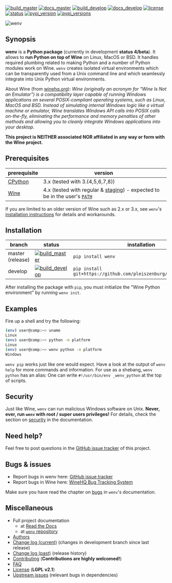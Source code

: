 [![build_master](https://img.shields.io/travis/pleiszenburg/wenv/master.svg?style=flat-square "Build Status: master / release")](https://github.com/pleiszenburg/wenv/blob/master/LICENSE)
[![docs_master](https://readthedocs.org/projects/wenv/badge/?version=latest&style=flat-square "Documentation Status: master / release")](https://github.com/pleiszenburg/wenv/blob/master/LICENSE)
[![build_develop](https://img.shields.io/travis/pleiszenburg/wenv/develop.svg?style=flat-square "Build Status: development branch")](https://github.com/pleiszenburg/wenv/blob/master/LICENSE)
[![docs_develop](https://readthedocs.org/projects/wenv/badge/?version=develop&style=flat-square "Documentation Status: development branch")](https://github.com/pleiszenburg/wenv/blob/master/LICENSE)
[![license](https://img.shields.io/pypi/l/wenv.svg?style=flat-square "Internet Systems Consortium License")](https://github.com/pleiszenburg/wenv/blob/master/LICENSE)
[![status](https://img.shields.io/pypi/status/wenv.svg?style=flat-square "Project Development Status")](https://github.com/pleiszenburg/wenv/milestone/3)
[![pypi_version](https://img.shields.io/pypi/v/wenv.svg?style=flat-square "Project Development Status")](https://pypi.python.org/pypi/wenv)
[![pypi_versions](https://img.shields.io/pypi/pyversions/wenv.svg?style=flat-square "Available on PyPi - the Python Package Index")](https://pypi.python.org/pypi/wenv)

![wenv](http://www.pleiszenburg.de/wenv_logo.png)

## Synopsis

**wenv** is a **Python package** (currently in development **status 4/beta**). It allows to **run Python on top of Wine** on Linux, MacOS or BSD. It handles required plumbing related to making Python and a number of Python modules work on Wine. `wenv` creates isolated virtual environments which can be transparently used from a Unix command line and which seamlessly integrate into Unix Python virtual environments.

About Wine (from [winehq.org](https://www.winehq.org/)): *Wine (originally an acronym for "Wine Is Not an Emulator") is a compatibility layer capable of running Windows applications on several POSIX-compliant operating systems, such as Linux, MacOS and BSD. Instead of simulating internal Windows logic like a virtual machine or emulator, Wine translates Windows API calls into POSIX calls on-the-fly, eliminating the performance and memory penalties of other methods and allowing you to cleanly integrate Windows applications into your desktop.*

**This project is NEITHER associated NOR affiliated in any way or form with the Wine project.**

## Prerequisites

| prerequisite | version |
| --- | --- |
| [CPython](https://www.python.org/) | 3.x (tested with 3.{4,5,6,7,8}) |
| [Wine](https://www.winehq.org/) | 4.x (tested with regular & [staging](https://wine-staging.com/)) - expected to be in the user's [`PATH`](https://en.wikipedia.org/wiki/PATH_(variable)) |

If you are limited to an older version of Wine such as 2.x or 3.x, see `wenv`'s [installation instructions](https://wenv.readthedocs.io/en/latest/installation.html) for details and workarounds.

## Installation

| branch | status | installation | documentation |
| --- | --- | --- | --- |
| master (release) | [![build_master](https://img.shields.io/travis/pleiszenburg/wenv/master.svg?style=flat-square "Build Status: master / release")](https://github.com/pleiszenburg/wenv/blob/master/LICENSE) | `pip install wenv` | [![docs_master](https://readthedocs.org/projects/wenv/badge/?version=latest&style=flat-square "Documentation Status: master / release")](https://github.com/pleiszenburg/wenv/blob/master/LICENSE) |
| develop | [![build_develop](https://img.shields.io/travis/pleiszenburg/wenv/develop.svg?style=flat-square "Build Status: development branch")](https://github.com/pleiszenburg/wenv/blob/master/LICENSE) | `pip install git+https://github.com/pleiszenburg/wenv.git@develop` | [![docs_develop](https://readthedocs.org/projects/wenv/badge/?version=develop&style=flat-square "Documentation Status: development branch")](https://github.com/pleiszenburg/wenv/blob/master/LICENSE) |

After installing the package with `pip`, you must initialize the "Wine Python environment" by running ``wenv init``.

## Examples

Fire up a shell and try the following:

```bash
(env) user@comp:~> uname
Linux
(env) user@comp:~> python -m platform
Linux
(env) user@comp:~> wenv python -m platform
Windows
```

`wenv pip` works just like one would expect. Have a look at the output of `wenv help` for more commands and information. For use as a shebang, `wenv python` has an alias: One can write `#!/usr/bin/env _wenv_python` at the top of scripts.

## Security

Just like Wine, `wenv` can run malicious Windows software on Unix. **Never, ever, run `wenv` with root / super users privileges!** For details, check the section on [security](http://wenv.readthedocs.io/en/stable/security.html) in the documentation.

## Need help?

Feel free to post questions in the [GitHub issue tracker](https://github.com/pleiszenburg/wenv/labels/question) of this project.

## Bugs & issues

- Report bugs in wenv here: [GitHub issue tracker](https://github.com/pleiszenburg/wenv/issues)
- Report bugs in Wine here: [WineHQ Bug Tracking System](https://bugs.winehq.org/)

Make sure you have read the chapter on [bugs](http://wenv.readthedocs.io/en/stable/bugs.html) in `wenv`'s documentation.

## Miscellaneous

- Full project documentation
    - at [Read the Docs](http://wenv.readthedocs.io/en/latest/)
    - at [`wenv` repository](https://github.com/pleiszenburg/wenv/blob/master/docs/index.rst)
- [Authors](https://github.com/pleiszenburg/wenv/blob/master/AUTHORS.md)
- [Change log (current)](https://github.com/pleiszenburg/wenv/blob/develop/CHANGES.md) (changes in development branch since last release)
- [Change log (past)](https://github.com/pleiszenburg/wenv/blob/master/CHANGES.md) (release history)
- [Contributing](https://github.com/pleiszenburg/wenv/blob/master/CONTRIBUTING.md) (**Contributions are highly welcomed!**)
- [FAQ](http://wenv.readthedocs.io/en/stable/faq.html)
- [License](https://github.com/pleiszenburg/wenv/blob/master/LICENSE) (**LGPL v2.1**)
- [Upstream issues](https://github.com/pleiszenburg/wenv/issues?q=is%3Aissue+is%3Aopen+label%3Aupstream) (relevant bugs in dependencies)
